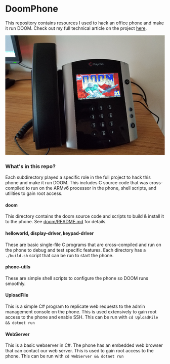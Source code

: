# DoomPhone
This repository contains resources I used to hack an office phone and make it run DOOM. Check out my full technical article on the project [here](https://neilbostian.github.io/#/doomphone).

![Office phone running doom](./.images/doomphone1.png)

### What's in this repo?
Each subdirectory played a specific role in the full project to hack this phone and make it run DOOM. This includes C source code that was cross-compiled to run on the ARMv6 processor in the phone, shell scripts, and utilities to gain root access.

#### doom
This directory contains the doom source code and scripts to build & install it to the phone. See [doom/README.md](./doom/README.md) for details.

#### helloworld, display-driver, keypad-driver
These are basic single-file C programs that are cross-compiled and run on the phone to debug and test specific features. Each directory has a `./build.sh` script that can be run to start the phone.

#### phone-utils
These are simple shell scripts to configure the phone so DOOM runs smoothly.

#### UploadFile
This is a simple C# program to replicate web requests to the admin management console on the phone. This is used extensively to gain root access to the phone and enable SSH. This can be run with `cd UploadFile && dotnet run`

#### WebServer
This is a basic webserver in C#. The phone has an embedded web browser that can contact our web server. This is used to gain root access to the phone. This can be run with `cd WebServer && dotnet run`
